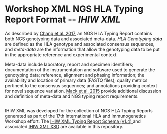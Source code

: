 # Workshop XML NGS HLA Typing Report Format -- *IHIW XML*

As described by [Chang et al. 2017](https://doi.org/10.1016/j.humimm.2017.12.004), an NGS HLA Typing Report contains both NGS genotyping data and associated meta-data. 
_HLA Genotyping data_ are defined as the HLA genotype and associated consensus sequences, and _meta-data_ are the information that allow the genotyping data to be put in the appropriate reference and experimental context. 

Meta-data include laboratory, report and specimen identifiers; documentation of the instrumentation and software used to generate the genotyping data; reference, alignment and phasing information; the availability and location of primary data (FASTQ files); quality metrics pertinent to the consensus sequences; and annotations providing context for novel sequence variation.
[Mack et al. 2015](https://www.ncbi.nlm.nih.gov/pmc/articles/PMC4674382/) provide additional discussion and definition of meta-data and NGS typing report requirements.

##
IHIW XML was developed for the collection of NGS HLA Typing Reports generated as part of the 17th International HLA and 
Immunogenetics Workshop effort. 
The [IHIW XML Typing Report Schema (v1.4) ](https://github.com/IHIW/bioinformatics/blob/master/typing_report_formats/IHIW_XML/IHIW_XML_Schema_v1.4.txt) and associated [IHIW XML XSD](https://github.com/IHIW/bioinformatics/blob/master/typing_report_formats/IHIW_XML/ihiw_xml.xsd) are available in this repository.


